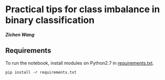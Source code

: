 # Practical tips for class imbalance in binary classification
#### _Zichen Wang_

## Requirements
To run the notebook, install modules on Python2.7 in [requirements.txt](https://github.com/wangz10/class_imbalance/blob/master/requirements.txt).

`
pip install -r requirements.txt
`
